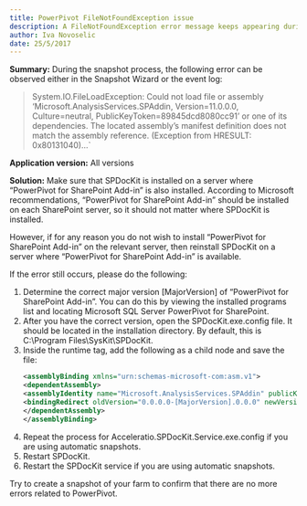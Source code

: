 ```yaml
---
title: PowerPivot FileNotFoundException issue
description: A FileNotFoundException error message keeps appearing during SPDocKit's snapshot process.
author: Iva Novoselic  
date: 25/5/2017
---
```


__Summary:__ During the snapshot process, the following error can be observed either in the Snapshot Wizard or the event log:

> System.IO.FileLoadException: Could not load file or assembly ‘Microsoft.AnalysisServices.SPAddin, Version=11.0.0.0, Culture=neutral, PublicKeyToken=89845dcd8080cc91’ or one of its dependencies. The located assembly’s manifest definition does not match the assembly reference. (Exception from HRESULT: 0x80131040)…`

__Application version:__ All versions

__Solution:__
Make sure that SPDocKit is installed on a server where “PowerPivot for SharePoint Add-in” is also installed. According to Microsoft recommendations, “PowerPivot for SharePoint Add-in” should be installed on each SharePoint server, so it should not matter where SPDocKit is installed.

However, if for any reason you do not wish to install “PowerPivot for SharePoint Add-in” on the relevant server, then reinstall SPDocKit on a server where “PowerPivot for SharePoint Add-in” is available.

If the error still occurs, please do the following:

1. Determine the correct major version [MajorVersion] of “PowerPivot for SharePoint Add-in”. You can do this by viewing the installed programs list and locating Microsoft SQL Server PowerPivot for SharePoint.
1. After you have the correct version, open the SPDocKit.exe.config file. It should be located in the installation directory. By default, this is C:\Program Files\SysKit\SPDocKit.
1. Inside the runtime tag, add the following as a child node and save the file:
      ```xml
    <assemblyBinding xmlns="urn:schemas-microsoft-com:asm.v1">    
    <dependentAssembly>      
    <assemblyIdentity name="Microsoft.AnalysisServices.SPAddin" publicKeyToken="89845DCD8080CC91" culture="neutral" />  
    <bindingRedirect oldVersion="0.0.0.0-[MajorVersion].0.0.0" newVersion="[MajorVersion].0.0.0" />    
    </dependentAssembly>    
    </assemblyBinding>  
    ```
1. Repeat the process for Acceleratio.SPDocKit.Service.exe.config if you are using automatic snapshots.
1. Restart SPDocKit.
1. Restart the SPDocKit service if you are using automatic snapshots.

Try to create a snapshot of your farm to confirm that there are no more errors related to PowerPivot.
